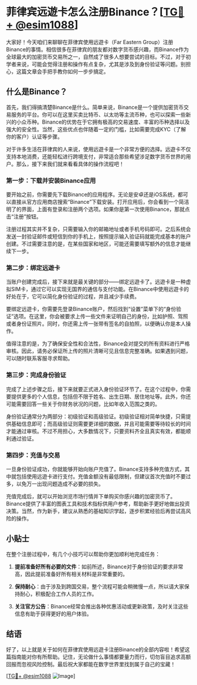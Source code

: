 # 菲律宾远遊卡怎么注册Binance？[[TG💪+ @esim1088](https://t.me/s/esim1088)]

大家好！今天咱们来聊聊在菲律宾使用远遊卡（Far Eastern Group）注册Binance的事情。相信很多在菲律宾的朋友都对数字货币感兴趣，而Binance作为全球最大的加密货币交易所之一，自然成了很多人想要尝试的目标。不过，对于初学者来说，可能会觉得注册和操作有点复杂，尤其是涉及到身份验证等问题。别担心，这篇文章会手把手教你如何一步步搞定。

## 什么是Binance？

首先，我们得搞清楚Binance是什么。简单来说，Binance是一个提供加密货币交易服务的平台。你可以在这里买卖比特币、以太坊等主流币种，也可以探索一些新兴的小众币种。Binance的优势在于它拥有极高的交易速度、丰富的币种选择以及强大的安全性。当然，这些优点也伴随着一定的门槛，比如需要完成KYC（了解你的客户）认证等步骤。

对于许多生活在菲律宾的人来说，使用远遊卡是一个非常方便的选择。远遊卡不仅支持本地消费，还能轻松进行跨境支付，非常适合那些希望涉足数字货币世界的用户。那么，接下来我们就来看看具体的操作流程吧！

### 第一步：下载并安装Binance应用

要开始之前，你需要先下载Binance的应用程序。无论是安卓还是iOS系统，都可以直接从官方应用商店搜索“Binance”下载安装。打开应用后，你会看到一个简洁明了的界面，上面有登录和注册两个选项。如果你是第一次使用Binance，那就点击“注册”按钮。

注册过程其实并不复杂，只需要输入你的邮箱地址或者手机号码即可。之后系统会发送一封验证邮件或短信到你的手机上，按照提示输入验证码就能完成基本的账户创建。不过需要注意的是，在某些国家和地区，可能还需要填写额外的信息才能继续下一步。

### 第二步：绑定远遊卡

当账户创建完成后，接下来就是最关键的部分——绑定远遊卡了。远遊卡是一种虚拟SIM卡，通过它可以实现无国界的通信与支付功能。在Binance中使用远遊卡的好处在于，它可以简化身份验证的过程，并且减少手续费。

要绑定远遊卡，你需要先登录Binance账户，然后找到“设置”菜单下的“身份验证”选项。在这里，你会被要求上传一些文件来证明自己的身份，比如护照、驾照或者身份证照片。同时，你还需上传一张带有签名的自拍照，以便确认你是本人操作。

值得注意的是，为了确保安全性和合法性，Binance会对提交的所有资料进行严格审核。因此，请务必保证所上传的照片清晰可见且信息完整准确。如果遇到问题，可以随时联系客服寻求帮助。

### 第三步：完成身份验证

完成了上述步骤之后，接下来就要正式进入身份验证环节了。在这个过程中，你需要提供更多的个人信息，包括但不限于姓名、出生日期、居住地址等。此外，你还可能需要回答一些关于你财务状况的问题，比如年收入范围之类的。

身份验证通常分为两部分：初级验证和高级验证。初级验证相对简单快捷，只需提供基础信息即可；而高级验证则需要更详细的数据，并且可能需要等待较长的时间才能通过审核。不过不用担心，大多数情况下，只要资料齐全且真实有效，都能顺利通过验证。

### 第四步：充值与交易

一旦身份验证成功，你就能够开始向账户充值了。Binance支持多种充值方式，其中就包括使用远遊卡进行支付。充值金额没有最低限制，但建议首次充值时不要过多，以免万一出现问题造成不必要的损失。

充值完成后，就可以开始浏览市场行情并下单购买你感兴趣的加密货币了。Binance提供了丰富的图表工具和技术指标供用户参考，帮助新手更好地做出投资决策。当然，作为新手，建议从熟悉的基础知识学起，逐步积累经验后再尝试高风险的操作。

## 小贴士

在整个注册过程中，有几个小技巧可以帮助你更加顺利地完成任务：

1. **提前准备好所有必要的文件**：如前所述，Binance对于身份验证的要求非常高，因此提前准备好所有相关材料是非常重要的。
   
2. **保持耐心**：由于涉及到跨国交易，整个流程可能会稍微慢一点，所以请大家保持耐心，积极配合工作人员的工作。
   
3. **关注官方公告**：Binance经常会推出各种优惠活动或更新政策，及时关注这些信息有助于获得更好的用户体验。

## 结语

好了，以上就是关于如何在菲律宾使用远遊卡注册Binance的全部内容啦！希望这篇指南能对你有所帮助。记住，无论做什么事情都要量力而行，切勿盲目追求高额回报而忽视风险控制。最后祝大家都能在数字世界里找到属于自己的宝藏！

[[TG💪+ @esim1088](https://t.me/s/esim1088) ![Image](https://i.postimg.cc/4NQfJmqS/Snipaste-2025-05-13-00-14-12.png)]